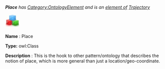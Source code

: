 ___Place__ 
 has
 [Category:OntologyElement](../../Category/OntologyElement "Category:OntologyElement") 
 and is an
 [element of](../../Property/ElementOf "Property:ElementOf") 
[Trajectory](../../Submissions/Trajectory "Submissions:Trajectory")_




  





[![Class](../public/images/thumb/2/27/Class.gif/45px-Class.gif)](../../Image/Class.gif "Class")


__Name__ 
 : Place
 



__Type:__ 
 owl:Class
 



__Description__ 
 : This is the hook to other pattern/ontology that describes the notion of place, which is more general than just a location/geo-coordinate.